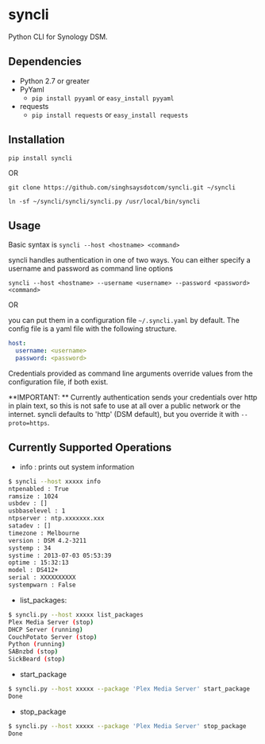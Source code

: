 syncli
======

Python CLI for Synology DSM.


Dependencies
------------

 + Python 2.7 or greater
 + PyYaml
   + `pip install pyyaml` or `easy_install pyyaml`
 + requests
   + `pip install requests` or `easy_install requests`


Installation
------------
```pip install syncli```

OR

```git clone https://github.com/singhsaysdotcom/syncli.git ~/syncli```

```ln -sf ~/syncli/syncli/syncli.py /usr/local/bin/syncli```



Usage
-----

Basic syntax is
```syncli --host <hostname> <command>```

syncli handles authentication in one of two ways. You can either specify a username and password as command line options

```syncli --host <hostname> --username <username> --password <password> <command>```

OR

you can put them in a configuration file `~/.syncli.yaml` by default. The config file is a yaml file with the following structure.

```yaml
host:
  username: <username>
  password: <password>
```

Credentials provided as command line arguments override values from the configuration file, if both exist.

**IMPORTANT: ** Currently authentication sends your credentials over http in plain text, so this is not safe to use at all over a public network or the internet. syncli defaults to 'http' (DSM default), but you override it with `--proto=https`.


Currently Supported Operations
------------------------------
 + info : prints out system information

```bash
$ syncli --host xxxxx info
ntpenabled : True
ramsize : 1024
usbdev : []
usbbaselevel : 1
ntpserver : ntp.xxxxxxx.xxx
satadev : []
timezone : Melbourne
version : DSM 4.2-3211
systemp : 34
systime : 2013-07-03 05:53:39
optime : 15:32:13
model : DS412+
serial : XXXXXXXXXX
systempwarn : False
```

 + list_packages:

```bash
$ syncli.py --host xxxxx list_packages
Plex Media Server (stop)
DHCP Server (running)
CouchPotato Server (stop)
Python (running)
SABnzbd (stop)
SickBeard (stop)
```

 + start_package

```bash
$ syncli.py --host xxxxx --package 'Plex Media Server' start_package
Done
```

 + stop_package

```bash
$ syncli.py --host xxxxx --package 'Plex Media Server' stop_package
Done
```
